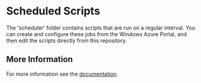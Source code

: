 ﻿# Scheduled Scripts

The 'scheduler' folder contains scripts that are run on a regular interval. You can create and configure these jobs from the Windows Azure Portal, and then edit the scripts directly from this repository.

## More Information

For more information see the [documentation](http://go.microsoft.com/fwlink/?LinkID=307138&clcid=0x409).
